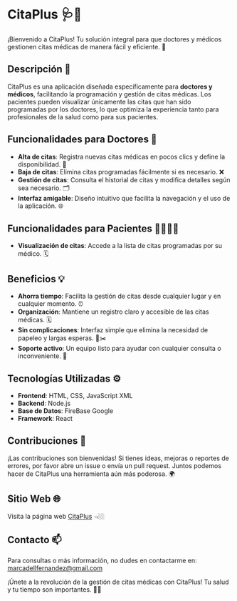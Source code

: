 # CitaPlus 🩺📅

¡Bienvenido a CitaPlus! Tu solución integral para que doctores y médicos gestionen citas médicas de manera fácil y eficiente. 🚀

## Descripción 🌟

CitaPlus es una aplicación diseñada específicamente para **doctores y médicos**, facilitando la programación y gestión de citas médicas. Los pacientes pueden visualizar únicamente las citas que han sido programadas por los doctores, lo que optimiza la experiencia tanto para profesionales de la salud como para sus pacientes. 

## Funcionalidades para Doctores 🔧

- **Alta de citas**: Registra nuevas citas médicas en pocos clics y define la disponibilidad. 📲
- **Baja de citas**: Elimina citas programadas fácilmente si es necesario. ❌
- **Gestión de citas**: Consulta el historial de citas y modifica detalles según sea necesario. 🗂️
- **Interfaz amigable**: Diseño intuitivo que facilita la navegación y el uso de la aplicación. 🌐

## Funcionalidades para Pacientes 👩‍⚕️👨‍⚕️

- **Visualización de citas**: Accede a la lista de citas programadas por su médico. 🗓️

## Beneficios 💡

- **Ahorra tiempo**: Facilita la gestión de citas desde cualquier lugar y en cualquier momento. ⏰
- **Organización**: Mantiene un registro claro y accesible de las citas médicas. 🗓️
- **Sin complicaciones**: Interfaz simple que elimina la necesidad de papeleo y largas esperas. 📄✂️
- **Soporte activo**: Un equipo listo para ayudar con cualquier consulta o inconveniente. 🤝

## Tecnologías Utilizadas ⚙️

- **Frontend**: HTML, CSS, JavaScript XML
- **Backend**: Node.js
- **Base de Datos**: FireBase Google
- **Framework**: React

## Contribuciones 🤗

¡Las contribuciones son bienvenidas! Si tienes ideas, mejoras o reportes de errores, por favor abre un issue o envía un pull request. Juntos podemos hacer de CitaPlus una herramienta aún más poderosa. 🌍

## Sitio Web 🌐

Visita la página web [CitaPlus](https://citaplusproject.netlify.app/) 👈🏼

## Contacto 📫

Para consultas o más información, no dudes en contactarme en: <marcadellfernandez@gmail.com>



¡Únete a la revolución de la gestión de citas médicas con CitaPlus! Tu salud y tu tiempo son importantes. 🌈✨